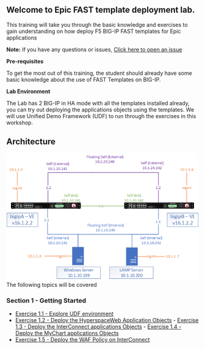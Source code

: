 ## Welcome to Epic FAST template deployment lab. 
This training will take you through the basic knowledge and exercises to gain understanding on how deploy F5 BIG-IP FAST templates for Epic applications

**Note:** 
If you have any questions or issues, [Click here to open an issue](https://github.com/scshitole/Fast_template.io/issues)

**Pre-requisites**

To get the most out of this training, the student should already have some basic knowledge about the use of FAST Templates on BIG-IP.

**Lab Environment**

The Lab has 2 BIG-IP in HA mode with all the templates installed already, you can try out deploying the applications objects using the templates.
We will use Unified Demo Framework (UDF) to run through the exercises in this workshop. 

## Architecture
![Demo Arch](docs/image1641.png)
The following topics will be covered

### Section 1 - Getting Started
- [Exercise 1.1 - Explore UDF environment](Exercise1.1)   
- [Exercise 1.2 - Deploy the HyperspaceWeb Application Objects](Exercise1.2)  - [Exercise 1.3 - Deploy the InterConnect applications Objects](Exercise1.3)  - [Exercise 1.4 - Deploy the MyChart applications Objects](Exercise1.4)   
- [Exercise 1.5 - Deploy the WAF Policy on InterConnect](Exercise1.5)   
